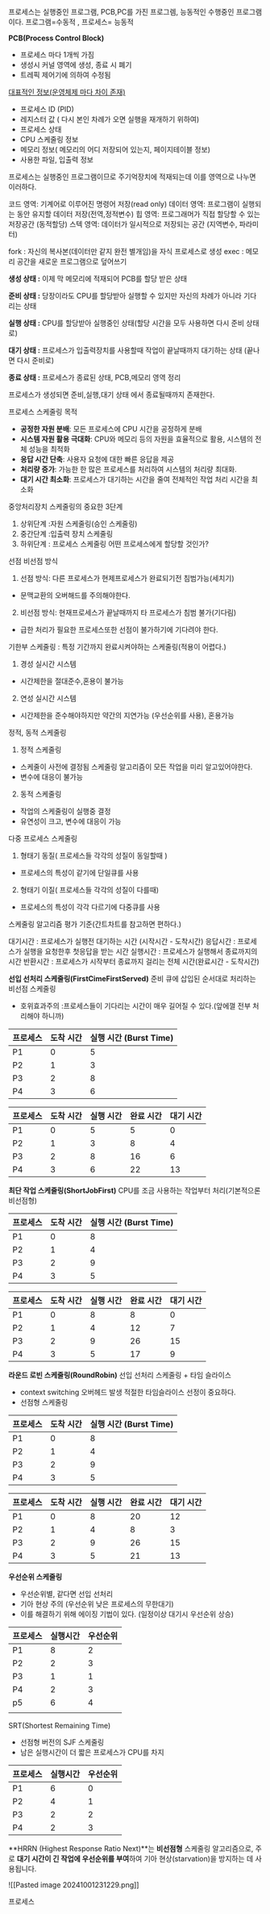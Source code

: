 프로세스는 실행중인 프로그램, PCB,PC를 가진 프로그렘, 능동적인 수행중인 프로그램이다.
프로그램=수동적 , 프로세스= 능동적

**PCB(Process Control Block)**
- 프로세스 마다 1개씩 가짐
- 생성시 커널 영역에 생성, 종료 시 폐기
- 트레픽 제어기에 의하여 수정됨

<u>대표적인 정보(운영체제 마다 차이 존재)</u>
- 프로세스 ID (PID)
- 레지스터 값 ( 다시 본인 차례가 오면 실행을 재개하기 위하여)
- 프로세스 상태
- CPU 스케줄링 정보
- 메모리 정보( 메모리의 어디 저장되어 있는지, 페이지테이블 정보)
- 사용한 파일, 입출력 정보

프로세스는 실행중인 프로그램이므로 주기억장치에 적재되는데
이를 영역으로 나누면 이러하다.

코드     영역: 기계어로 이루어진 명령어 저장(read only)
데이터 영역: 프로그램이 실행되는 동안 유지할 데이터 저장(전역,정적변수)
힙        영역: 프로그래머가 직접 할당할 수 있는 저장공간 (동적할당)
스텍    영역: 데이터가 일시적으로 저장되는 공간 (지역변수, 파라미터)



fork : 자신의 복사본(데이터만 같지 완전 별개임)을 자식 프로세스로 생성
exec : 메모리 공간을 새로운 프로그램으로 덮어쓰기   

**생성 상태 :** 이제 막 메모리에 적재되어 PCB를 할당 받은 상태

**준비 상태 :** 당장이라도 CPU를 할당받아 실행할 수 있지만 자신의 차례가 아니라 기다리는 상태

**실행 상태 :** CPU를 할당받아 실행중인 상태(할당 시간을 모두 사용하면 다시 준비 상태로)

**대기 상태 :** 프로세스가 입출력장치를 사용할때 작업이 끝날때까지 대기하는 상태 (끝나면 다시 준비로)

**종료 상태 :** 프로세스가 종료된 상태, PCB,메모리 영역 정리

프로세스가 생성되면 준비,실행,대기 상태 에서 종료될때까지 존재한다.

프로세스 스케줄링 목적
- **공정한 자원 분배**: 모든 프로세스에 CPU 시간을 공정하게 분배
- **시스템 자원 활용 극대화**: CPU와 메모리 등의 자원을 효율적으로 활용, 시스템의 전체 성능을 최적화
- **응답 시간 단축**: 사용자 요청에 대한 빠른 응답을 제공
- **처리량 증가**: 가능한 한 많은 프로세스를 처리하여 시스템의 처리량 최대화.
- **대기 시간 최소화**: 프로세스가 대기하는 시간을 줄여 전체적인 작업 처리 시간을 최소화

중앙처리장치 스케줄링의 중요한 3단계

1. 상위단계 :자원 스케줄링(승인 스케줄링)
2. 중간단계 :입출력 장치 스케줄링
3. 하위단계 : 프로세스 스케줄링 어떤 프로세스에게 할당할 것인가?

선점 비선점 방식
1. 선점 방식: 다른 프로세스가 현제프로세스가 완료되기전 침범가능(세치기)
- 문맥교환의 오버해드를 주의해야한다.

2. 비선점 방식: 현재프로세스가 끝날때까지 타 프로세스가 침범 불가(기다림)
- 급한 처리가 필요한 프로세스또한 선점이 불가하기에 기다려야 한다.

기한부 스케줄링 : 특정 기간까지 완료시켜야하는 스케줄링(적용이 어렵다.)
1. 경성 실시간 시스템 
- 시간제한을 절대준수,혼용이 불가능

2. 연성 실시간 시스템
- 시간제한을 준수해야하지만 약간의 지연가능 (우선순위를 사용), 혼용가능

정적, 동적 스케줄링
1. 정적 스케줄링
- 스케줄이 사전에 결정됨 스케줄링 알고리즘이 모든 작업을 미리 알고있어야한다.
- 변수에  대응이 불가능

2. 동적 스케줄링
- 작업의 스케줄링이 실행중 결정
- 유연성이 크고, 변수에 대응이 가능

다중 프로세스 스케줄링

1. 형태기 동질( 프로세스들 각각의 성질이 동일할때 )
- 프로세스의 특성이 같기에 단일큐를 사용

2. 형태기 이질( 프로세스들 각각의 성질이 다를때)
- 프로세스의 특성이 각각 다르기에 다중큐를 사용

스케줄링 알고리즘 평가 기준(간트차트를 참고하면 편하다.)

대기시간 : 프로세스가 실행전 대기하는 시간 (시작시간 - 도착시간)
응답시간 : 프로세스가 실행을 요청한후 첫응답을 받는 시간
실행시간 : 프로세스가 실행해서 종료까지의 시간
반환시간 : 프로세스가 시작부터 종료까지 걸리는 전체 시간(완료시간 - 도착시간)

**선입 선처리 스케줄링(FirstCimeFirstServed)**
준비 큐에 삽입된 순서대로 처리하는 비선점 스케줄링
- 호위효과주의 :프로세스들이 기다리는 시간이 매우 길어질 수 있다.(앞에껄 전부 처리해야 하니까)

|프로세스|도착 시간|실행 시간 (Burst Time)|
|---|---|---|
|P1|0|5|
|P2|1|3|
|P3|2|8|
|P4|3|6|


| 프로세스 | 도착 시간 | 실행 시간 | 완료 시간 | 대기 시간 |
| ---- | ----- | ----- | ----- | ----- |
| P1   | 0     | 5     | 5     | 0     |
| P2   | 1     | 3     | 8     | 4     |
| P3   | 2     | 8     | 16    | 6     |
| P4   | 3     | 6     | 22    | 13    |


**최단 작업 스케줄링(ShortJobFirst)**
CPU를 조금 사용하는 작업부터 처리(기본적으론 비선점형)

|프로세스|도착 시간|실행 시간 (Burst Time)|
|---|---|---|
|P1|0|8|
|P2|1|4|
|P3|2|9|
|P4|3|5|

| 프로세스 | 도착 시간 | 실행 시간 | 완료 시간 | 대기 시간 |
| ---- | ----- | ----- | ----- | ----- |
| P1   | 0     | 8     | 8     | 0     |
| P2   | 1     | 4     | 12    | 7     |
| P3   | 2     | 9     | 26    | 15    |
| P4   | 3     | 5     | 17    | 9     |


**라운드 로빈 스케줄링(RoundRobin)**
선입 선처리 스케줄링 + 타임 슬라이스
- context switching 오버헤드 발생 적절한 타임슬라이스 선정이 중요하다.
- 선점형 스케줄링

| 프로세스 | 도착 시간 | 실행 시간 (Burst Time) |
| ---- | ----- | ------------------ |
| P1   | 0     | 8                  |
| P2   | 1     | 4                  |
| P3   | 2     | 9                  |
| P4   | 3     | 5                  |

| 프로세스 | 도착 시간 | 실행 시간 | 완료 시간 | 대기 시간 |
| ---- | ----- | ----- | ----- | ----- |
| P1   | 0     | 8     | 20    | 12    |
| P2   | 1     | 4     | 8     | 3     |
| P3   | 2     | 9     | 26    | 15    |
| P4   | 3     | 5     | 21    | 13    |




**우선순위 스케줄링**
- 우선순위별, 같다면 선입 선처리 
- 기아 현상 주의 (우선순위 낮은 프로세스의 무한대기)
- 이를 해결하기 위해 에이징 기법이 있다. (일정이상 대기시 우선순위 상승)

| 프로세스 | 실행시간 | 우선순위 |
| ---- | ---- | ---- |
| P1   | 8    | 2    |
| P2   | 2    | 3    |
| P3   | 1    | 1    |
| P4   | 2    | 3    |
| p5   | 6    | 4    |
|      |      |      |

SRT(Shortest Remaining Time)
- 선점형 버전의 SJF 스케줄링
- 남은 실행시간이 더 짧은 프로세스가 CPU를 차지

| 프로세스 | 실행시간 | 우선순위 |
| ---- | ---- | ---- |
| P1   | 6    | 0    |
| P2   | 4    | 1    |
| P3   | 2    | 2    |
| P4   | 2    | 3    |

**HRRN (Highest Response Ratio Next)**는  **비선점형** 스케줄링 알고리즘으로, 주로 **대기 시간이 긴 작업에 우선순위를 부여**하여 기아 현상(starvation)을 방지하는 데 사용됩니다.

![[Pasted image 20241001231229.png]]


프로세스